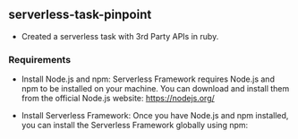 
## serverless-task-pinpoint

- Created a serverless task with 3rd Party APIs in ruby.

### Requirements
- Install Node.js and npm: Serverless Framework requires Node.js and npm to be installed on your machine. You can download and install them from the official Node.js website: https://nodejs.org/

- Install Serverless Framework: Once you have Node.js and npm installed, you can install the Serverless Framework globally using npm:
